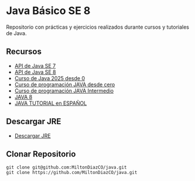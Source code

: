# Java Básico SE 8

Repositorio con prácticas y ejercicios realizados durante cursos y tutoriales de Java.

## Recursos
- [API de Java SE 7](https://docs.oracle.com/javase/7/docs/api/)
- [API de Java SE 8](https://docs.oracle.com/javase/8/docs/api/)
- [Curso de Java 2025 desde 0](https://www.youtube.com/playlist?list=PLU8oAlHdN5BktAXdEVCLUYzvDyqRQJ2lk)
- [Curso de programación JAVA desde cero](https://www.youtube.com/playlist?list=PLyvsggKtwbLX9LrDnl1-K6QtYo7m0yXWB)
- [Curso de programación JAVA Intermedio](https://www.youtube.com/playlist?list=PLyvsggKtwbLXEZjb8HrNTbWesTKIfpNak)
- [JAVA 8](https://www.youtube.com/playlist?list=PL1YXwF4Lvrn3QTYqaGg6y_v2DrjtXTRSn)
- [JAVA TUTORIAL en ESPAÑOL](https://www.youtube.com/playlist?list=PL1YXwF4Lvrn16Gaqjr0aS7UhsAfe8ZGJx)

## Descargar JRE
- [Descargar JRE](https://java.com/es/)

## Clonar Repositorio
```git
git clone git@github.com:MiltonDiazCO/java.git
git clone https://github.com/MiltonDiazCO/java.git
```
